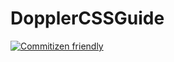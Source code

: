 # DopplerCSSGuide

[![Commitizen friendly](https://img.shields.io/badge/commitizen-friendly-brightgreen.svg)](http://commitizen.github.io/cz-cli/)